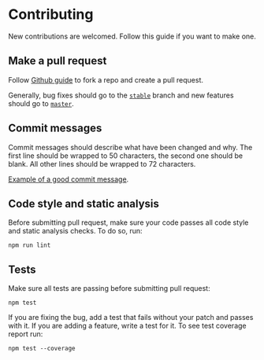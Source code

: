 # Contributing

New contributions are welcomed. Follow this guide if you want to make one.

## Make a pull request

Follow [Github guide](https://help.github.com/articles/creating-a-pull-request) to fork a repo
and create a pull request.

Generally, bug fixes should go to the [`stable`](https://github.com/gemini-testing/gemini/tree/stable) branch
and new features should go to [`master`](https://github.com/gemini-testing/gemini/tree/master).

## Commit messages

Commit messages should describe what have been changed and why. The first line should be wrapped
to 50 characters, the second one should be blank. All other lines should be wrapped to 72 characters.

[Example of a good commit message](https://github.com/gemini-testing/gemini/commit/1096ee26d79be6e580e90146dbe161fb5a662d80).

## Code style and static analysis

Before submitting pull request, make sure your code passes all code style and static analysis checks.
To do so, run:

```
npm run lint
```

## Tests

Make sure all tests are passing before submitting pull request:

```
npm test
```

If you are fixing the bug, add a test that fails without your patch and passes with it. If you are
adding a feature, write a test for it. To see test coverage report run:

```
npm test --coverage
```

